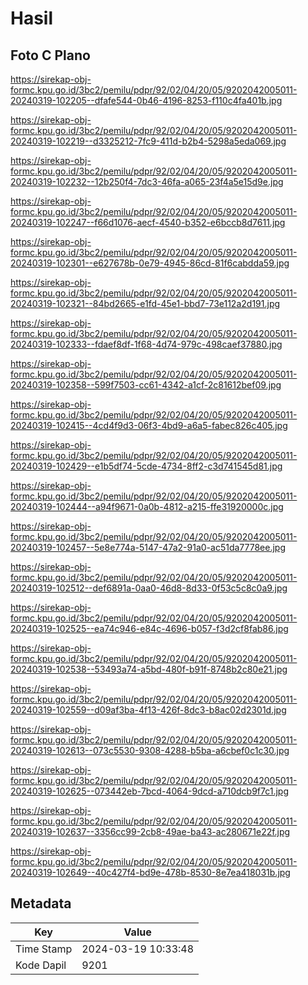 # Hasil

## Foto C Plano

https://sirekap-obj-formc.kpu.go.id/3bc2/pemilu/pdpr/92/02/04/20/05/9202042005011-20240319-102205--dfafe544-0b46-4196-8253-f110c4fa401b.jpg

https://sirekap-obj-formc.kpu.go.id/3bc2/pemilu/pdpr/92/02/04/20/05/9202042005011-20240319-102219--d3325212-7fc9-411d-b2b4-5298a5eda069.jpg

https://sirekap-obj-formc.kpu.go.id/3bc2/pemilu/pdpr/92/02/04/20/05/9202042005011-20240319-102232--12b250f4-7dc3-46fa-a065-23f4a5e15d9e.jpg

https://sirekap-obj-formc.kpu.go.id/3bc2/pemilu/pdpr/92/02/04/20/05/9202042005011-20240319-102247--f66d1076-aecf-4540-b352-e6bccb8d7611.jpg

https://sirekap-obj-formc.kpu.go.id/3bc2/pemilu/pdpr/92/02/04/20/05/9202042005011-20240319-102301--e627678b-0e79-4945-86cd-81f6cabdda59.jpg

https://sirekap-obj-formc.kpu.go.id/3bc2/pemilu/pdpr/92/02/04/20/05/9202042005011-20240319-102321--84bd2665-e1fd-45e1-bbd7-73e112a2d191.jpg

https://sirekap-obj-formc.kpu.go.id/3bc2/pemilu/pdpr/92/02/04/20/05/9202042005011-20240319-102333--fdaef8df-1f68-4d74-979c-498caef37880.jpg

https://sirekap-obj-formc.kpu.go.id/3bc2/pemilu/pdpr/92/02/04/20/05/9202042005011-20240319-102358--599f7503-cc61-4342-a1cf-2c81612bef09.jpg

https://sirekap-obj-formc.kpu.go.id/3bc2/pemilu/pdpr/92/02/04/20/05/9202042005011-20240319-102415--4cd4f9d3-06f3-4bd9-a6a5-fabec826c405.jpg

https://sirekap-obj-formc.kpu.go.id/3bc2/pemilu/pdpr/92/02/04/20/05/9202042005011-20240319-102429--e1b5df74-5cde-4734-8ff2-c3d741545d81.jpg

https://sirekap-obj-formc.kpu.go.id/3bc2/pemilu/pdpr/92/02/04/20/05/9202042005011-20240319-102444--a94f9671-0a0b-4812-a215-ffe31920000c.jpg

https://sirekap-obj-formc.kpu.go.id/3bc2/pemilu/pdpr/92/02/04/20/05/9202042005011-20240319-102457--5e8e774a-5147-47a2-91a0-ac51da7778ee.jpg

https://sirekap-obj-formc.kpu.go.id/3bc2/pemilu/pdpr/92/02/04/20/05/9202042005011-20240319-102512--def6891a-0aa0-46d8-8d33-0f53c5c8c0a9.jpg

https://sirekap-obj-formc.kpu.go.id/3bc2/pemilu/pdpr/92/02/04/20/05/9202042005011-20240319-102525--ea74c946-e84c-4696-b057-f3d2cf8fab86.jpg

https://sirekap-obj-formc.kpu.go.id/3bc2/pemilu/pdpr/92/02/04/20/05/9202042005011-20240319-102538--53493a74-a5bd-480f-b91f-8748b2c80e21.jpg

https://sirekap-obj-formc.kpu.go.id/3bc2/pemilu/pdpr/92/02/04/20/05/9202042005011-20240319-102559--d09af3ba-4f13-426f-8dc3-b8ac02d2301d.jpg

https://sirekap-obj-formc.kpu.go.id/3bc2/pemilu/pdpr/92/02/04/20/05/9202042005011-20240319-102613--073c5530-9308-4288-b5ba-a6cbef0c1c30.jpg

https://sirekap-obj-formc.kpu.go.id/3bc2/pemilu/pdpr/92/02/04/20/05/9202042005011-20240319-102625--073442eb-7bcd-4064-9dcd-a710dcb9f7c1.jpg

https://sirekap-obj-formc.kpu.go.id/3bc2/pemilu/pdpr/92/02/04/20/05/9202042005011-20240319-102637--3356cc99-2cb8-49ae-ba43-ac280671e22f.jpg

https://sirekap-obj-formc.kpu.go.id/3bc2/pemilu/pdpr/92/02/04/20/05/9202042005011-20240319-102649--40c427f4-bd9e-478b-8530-8e7ea418031b.jpg


## Metadata

| Key        | Value               |
| ---------- | ------------------- |
| Time Stamp | 2024-03-19 10:33:48 |
| Kode Dapil | 9201                |



